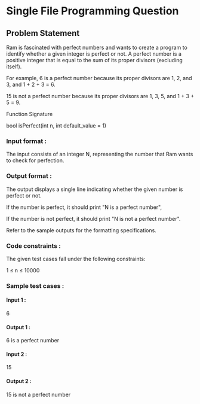 # Single File Programming Question

## Problem Statement

Ram is fascinated with perfect numbers and wants to create a program to identify whether a given integer is perfect or not. A perfect number is a positive integer that is equal to the sum of its proper divisors (excluding itself).

For example, 6 is a perfect number because its proper divisors are 1, 2, and 3, and 1 + 2 + 3 = 6.

15 is not a perfect number because its proper divisors are 1, 3, 5, and 1 + 3 + 5 = 9.

Function Signature

bool isPerfect(int n, int default_value = 1)

### Input format :

The input consists of an integer N, representing the number that Ram wants to check for perfection.

### Output format :

The output displays a single line indicating whether the given number is perfect or not.

If the number is perfect, it should print "N is a perfect number",

If the number is not perfect, it should print "N is not a perfect number".

Refer to the sample outputs for the formatting specifications.

### Code constraints :

The given test cases fall under the following constraints:

1 ≤ n ≤ 10000

### Sample test cases :

#### Input 1 :

6

#### Output 1 :

6 is a perfect number

#### Input 2 :

15

#### Output 2 :

15 is not a perfect number
